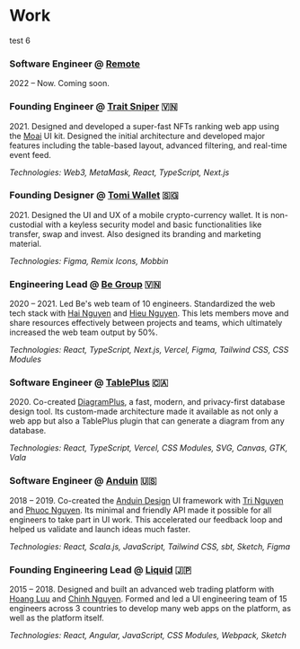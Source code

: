 # Work

test 6

### Software Engineer @ [Remote][remote]

[remote]: https://remote.com

2022 – Now. Coming soon.

### Founding Engineer @ [Trait Sniper][ts] 🇻🇳

[ts]: https://traitsniper.com/

2021\. Designed and developed a super-fast NFTs ranking web app using the [Moai][moai] UI kit. Designed the initial architecture and developed major features including the table-based layout, advanced filtering, and real-time event feed.

[moai]: https://moaijs.com

_Technologies: Web3, MetaMask, React, TypeScript, Next.js_

### Founding Designer @ [Tomi Wallet][tomi] 🇸🇬

[tomi]: https://tomiwallet.com/

2021\. Designed the UI and UX of a mobile crypto-currency wallet. It is non-custodial with a keyless security model and basic functionalities like transfer, swap and invest. Also designed its branding and marketing material.

_Technologies: Figma, Remix Icons, Mobbin_

### Engineering Lead @ [Be Group][be] 🇻🇳

[be]: https://be.com.vn/

2020 – 2021. Led Be's web team of 10 engineers. Standardized the web tech stack with [Hai Nguyen][hai] and [Hieu Nguyen][hieu]. This lets members move and share resources effectively between projects and teams, which ultimately increased the web team output by 50%.

[hai]: https://github.com/ng-hai
[hieu]: https://github.com/hieunguyen135

_Technologies: React, TypeScript, Next.js, Vercel, Figma, Tailwind CSS, CSS Modules_

### Software Engineer @ [TablePlus][tp] 🇨🇦

[tp]: https://tableplus.com/

2020\. Co-created [DiagramPlus][dp], a fast, modern, and privacy-first database design tool. Its custom-made architecture made it available as not only a web app but also a TablePlus plugin that can generate a diagram from any database.

[dp]: https://diagramplus.com
[huy]: https://github.com/huyphams

_Technologies: React, TypeScript, Vercel, CSS Modules, SVG, Canvas, GTK, Vala_

### Software Engineer @ [Anduin][anduin] 🇺🇸

[anduin]: https://www.anduintransact.com/

2018 – 2019. Co-created the [Anduin Design][adesign] UI framework with [Tri Nguyen][tri] and [Phuoc Nguyen][phuoc]. Its minimal and friendly API made it possible for all engineers to take part in UI work. This accelerated our feedback loop and helped us validate and launch ideas much faster.

[tri]: https://www.trilmn.com/
[phuoc]: https://twitter.com/nghuuphuoc
[adesign]: https://anduin.design

_Technologies: React, Scala.js, JavaScript, Tailwind CSS, sbt, Sketch, Figma_

### Founding Engineering Lead @ [Liquid][liquid] 🇯🇵

[liquid]: https://liquid.com/

2015 – 2018. Designed and built an advanced web trading platform with [Hoang Luu][hoang] and [Chinh Nguyen][chinh]. Formed and led a UI engineering team of 15 engineers across 3 countries to develop many web apps on the platform, as well as the platform itself.

[hoang]: https://github.com/unrealhoang
[chinh]: https://www.linkedin.com/in/chinhnq/

_Technologies: React, Angular, JavaScript, CSS Modules, Webpack, Sketch_


